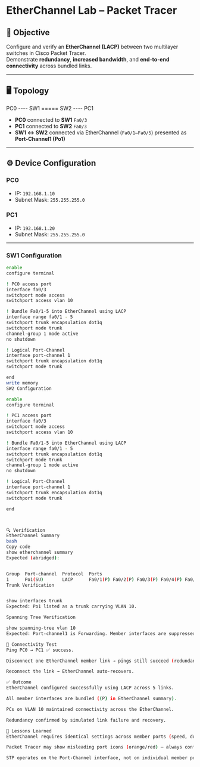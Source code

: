 # EtherChannel Lab – Packet Tracer

## 🎯 Objective
Configure and verify an **EtherChannel (LACP)** between two multilayer switches in Cisco Packet Tracer.  
Demonstrate **redundancy**, **increased bandwidth**, and **end-to-end connectivity** across bundled links.

---

## 🖥️ Topology

PC0 ---- SW1 ===== SW2 ---- PC1


- **PC0** connected to **SW1** `Fa0/3`  
- **PC1** connected to **SW2** `Fa0/3`  
- **SW1 ↔ SW2** connected via EtherChannel (`Fa0/1–Fa0/5`) presented as **Port-Channel1 (Po1)**

---

## ⚙️ Device Configuration

### PC0
- IP: `192.168.1.10`  
- Subnet Mask: `255.255.255.0`

### PC1
- IP: `192.168.1.20`  
- Subnet Mask: `255.255.255.0`

---

### SW1 Configuration
```bash
enable
configure terminal

! PC0 access port
interface fa0/3
switchport mode access
switchport access vlan 10

! Bundle Fa0/1-5 into EtherChannel using LACP
interface range fa0/1 - 5
switchport trunk encapsulation dot1q
switchport mode trunk
channel-group 1 mode active
no shutdown

! Logical Port-Channel
interface port-channel 1
switchport trunk encapsulation dot1q
switchport mode trunk

end
write memory
SW2 Configuration

enable
configure terminal

! PC1 access port
interface fa0/3
switchport mode access
switchport access vlan 10

! Bundle Fa0/1-5 into EtherChannel using LACP
interface range fa0/1 - 5
switchport trunk encapsulation dot1q
switchport mode trunk
channel-group 1 mode active
no shutdown

! Logical Port-Channel
interface port-channel 1
switchport trunk encapsulation dot1q
switchport mode trunk

end



🔍 Verification
EtherChannel Summary
bash
Copy code
show etherchannel summary
Expected (abridged):


Group  Port-channel  Protocol  Ports
1      Po1(SU)       LACP      Fa0/1(P) Fa0/2(P) Fa0/3(P) Fa0/4(P) Fa0/5(P)
Trunk Verification


show interfaces trunk
Expected: Po1 listed as a trunk carrying VLAN 10.

Spanning Tree Verification

show spanning-tree vlan 10
Expected: Port-channel1 is Forwarding. Member interfaces are suppressed in STP.

🔗 Connectivity Test
Ping PC0 → PC1 ✅ success.

Disconnect one EtherChannel member link → pings still succeed (redundancy).

Reconnect the link → EtherChannel auto-recovers.

✅ Outcome
EtherChannel configured successfully using LACP across 5 links.

All member interfaces are bundled ((P) in EtherChannel summary).

PCs on VLAN 10 maintained connectivity across the EtherChannel.

Redundancy confirmed by simulated link failure and recovery.

📌 Lessons Learned
EtherChannel requires identical settings across member ports (speed, duplex, VLAN, trunking).

Packet Tracer may show misleading port icons (orange/red) — always confirm with CLI (show etherchannel summary).

STP operates on the Port-Channel interface, not on individual member ports.




